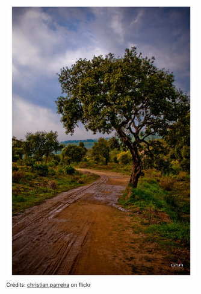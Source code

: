 ![Aubin](/images/2022-04-15.jpg)

Crédits: [christian.parreira](https://www.flickr.com/people/christian_parreira/) on flickr